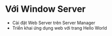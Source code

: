 # Với Window Server
- Cài đặt Web Server trên Server Manager
- Triển khai ứng dụng web với trang Hello World
